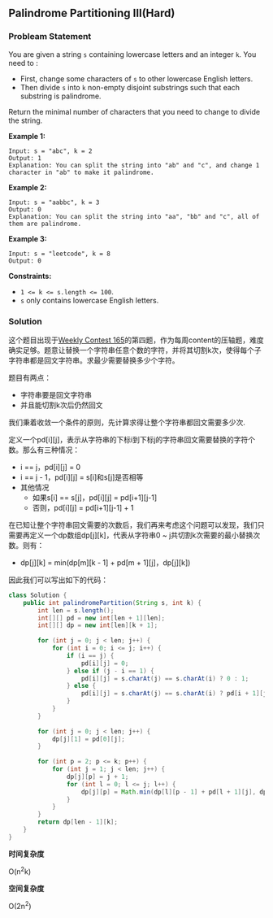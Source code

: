 ## Palindrome Partitioning III(Hard)

### Probleam Statement

You are given a string `s` containing lowercase letters and an integer `k`. You need to :

- First, change some characters of `s` to other lowercase English letters.
- Then divide `s` into `k` non-empty disjoint substrings such that each substring is palindrome.

Return the minimal number of characters that you need to change to divide the string.

**Example 1:**

```
Input: s = "abc", k = 2
Output: 1
Explanation: You can split the string into "ab" and "c", and change 1 character in "ab" to make it palindrome.
```

**Example 2:**

```
Input: s = "aabbc", k = 3
Output: 0
Explanation: You can split the string into "aa", "bb" and "c", all of them are palindrome.
```

**Example 3:**

```
Input: s = "leetcode", k = 8
Output: 0
```

**Constraints:**

- `1 <= k <= s.length <= 100`.
- `s` only contains lowercase English letters.

### Solution

这个题目出现于[Weekly Contest 165](https://leetcode.com/contest/weekly-contest-165)的第四题，作为每周content的压轴题，难度确实足够。题意让替换一个字符串任意个数的字符，并将其切割k次，使得每个子字符串都是回文字符串。求最少需要替换多少个字符。

题目有两点：

* 字符串要是回文字符串
* 并且能切割k次后仍然回文

我们秉着收敛一个条件的原则，先计算求得让整个字符串都回文需要多少次.

定义一个pd[i]\[j]，表示从字符串的下标i到下标j的字符串回文需要替换的字符个数。那么有三种情况：

* i == j，pd[i]\[j] = 0
* i == j - 1，pd[i]\[j] = s[i]和s[j]是否相等
* 其他情况
  * 如果s[i] == s[j]，pd[i]\[j] = pd[i+1]\[j-1]
  * 否则，pd[i]\[j] = pd[i+1]\[j-1] + 1

在已知让整个字符串回文需要的次数后，我们再来考虑这个问题可以发现，我们只需要再定义一个dp数组dp[j]\[k]，代表从字符串0 ~ j共切割k次需要的最小替换次数。则有：

* dp[j]\[k] = min(dp[m]\[k - 1] + pd[m + 1]\[j]，dp[j]\[k])

因此我们可以写出如下的代码：

```java
class Solution {
    public int palindromePartition(String s, int k) {
        int len = s.length();
        int[][] pd = new int[len + 1][len];
        int[][] dp = new int[len][k + 1];
        
        for (int j = 0; j < len; j++) {
            for (int i = 0; i <= j; i++) {
                if (i == j) {
                    pd[i][j] = 0;
                } else if (j - i == 1) {
                    pd[i][j] = s.charAt(j) == s.charAt(i) ? 0 : 1;
                } else {
                    pd[i][j] = s.charAt(j) == s.charAt(i) ? pd[i + 1][j - 1] : pd[i + 1][j - 1] + 1;
                }
            }
        }
        
        for (int j = 0; j < len; j++) {
            dp[j][1] = pd[0][j];
        }
        
        for (int p = 2; p <= k; p++) {
            for (int j = 1; j < len; j++) {
                dp[j][p] = j + 1;
                for (int l = 0; l <= j; l++) {
                    dp[j][p] = Math.min(dp[l][p - 1] + pd[l + 1][j], dp[j][p]);
                }
            }
        }
        return dp[len - 1][k];
    }
}
```

**时间复杂度**

O(n<sup>2</sup>k)

**空间复杂度**

O(2n<sup>2</sup>)